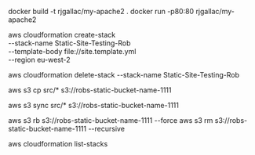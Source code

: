 docker build -t rjgallac/my-apache2 .
docker run -p80:80 rjgallac/my-apache2



aws cloudformation create-stack \
--stack-name Static-Site-Testing-Rob \
--template-body file://site.template.yml \
--region eu-west-2

aws cloudformation delete-stack --stack-name Static-Site-Testing-Rob

aws s3 cp src/* s3://robs-static-bucket-name-1111

aws s3 sync src/* s3://robs-static-bucket-name-1111

aws s3 rb s3://robs-static-bucket-name-1111 --force 
aws s3 rm s3://robs-static-bucket-name-1111 --recursive

aws cloudformation list-stacks